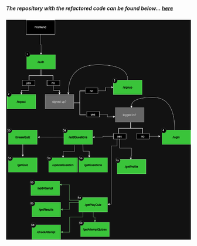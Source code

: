 ##### The repository with the refactored code can be found below... [here](https://github.com/QuizAppMicroservices)

<p align="left">
<img src="https://github.com/djtoler/Build-and-Deploy-NodeJS-MicroService-App-On-AWS_EKS/blob/main/monilithdiagram.png">
</p>

